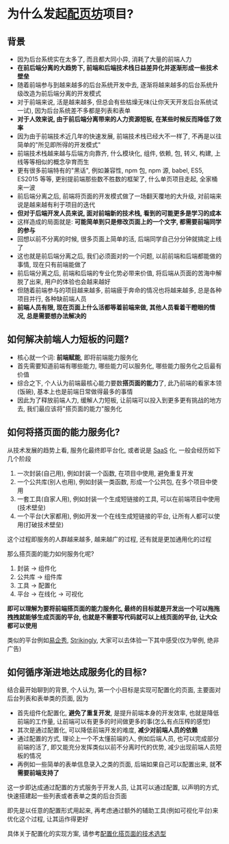 # 为什么发起[配页坊](https://github.com/ufologist/page-schema-player)项目?

## 背景

* 因为后台系统实在太多了, 而且都大同小异, 消耗了大量的前端人力
* **在前后端分离的大趋势下, 前端和后端技术栈日益差异化并逐渐形成一些技术壁垒**
* 随着前端参与到越来越多的后台系统开发中去, 逐渐将越来越多的后台系统升级改造为前后端分离的开发模式
* 对于前端来说, 活是越来越多, 但总会有些枯燥无味(让你天天开发后台系统试一试), 因为后台系统差不多都是列表和表单
* **对于人效来说, 由于前后端分离带来的人力资源短板, 在某些时候反而降低了效率**
* 因为由于前端技术近几年的快速发展, 前端技术栈已经大不一样了, 不再是以往简单的"所见即所得的开发模式"
* 前端技术栈越来越与后端方向靠齐, 什么模块化, 组件, 依赖, 包, 转义, 构建, 上线等等相似的概念孕育而生
* 更有很多前端特有的"黑话", 例如兼容性, npm 包, npm 源, babel, ES5, ES2015 等等, 更别提前端那些数不胜数的框架了, 什么单页项目走起, 全家桶来一波
* 前后端分离之后, 前端将页面的开发模式做了一场翻天覆地的大升级, 对前端来说是越来越有利于项目的迭代
* **但对于后端开发人员来说, 面对前端新的技术栈, 看到的可能更多是学习的成本**
* 这样造成的局面就是: **可能简单到只是修改页面上的一个文字, 都需要前端同学的参与**
* 回想以前不分离的时候, 很多页面上简单的活, 后端同学自己分分钟就搞定上线了
* 这也就是前后端分离之后, 我们必须面对的一个问题, 以前前端和后端都能做的事情, 现在只有前端能做了
* 前后端分离之后, 前端和后端的专业化势必带来价值, 将后端从页面的苦海中解脱了出来, 用户的体验也会越来越好
* 但随着前端参与的项目越来越多, 前端疲于奔命的情况也将越来越多, 总是各种项目并行, 各种缺前端人员
* **前端人员有限, 现在页面上什么活都等着前端来做, 其他人员看着干瞪眼的情况, 总是需要想办法解决的**

## 如何解决前端人力短板的问题?

* 核心就一个词: **前端赋能**, 即将前端能力服务化
* 首先需要知道前端有哪些能力, 哪些能力可以服务化, 哪些能力服务化之后最有价值
* 综合之下, 个人认为前端最核心能力要数**搭页面的能力**了, 此乃前端的看家本领(饭碗), 基本上也是前端日常做得最多的事情
* 因此为了释放前端人力, 缓解人力短板, 让前端可以投入到更多更有挑战的地方去, 我们最应该将"搭页面的能力"服务化

## 如何将搭页面的能力服务化?

从技术发展的趋势上看, 服务化最终即平台化, 或者说是 [SaaS](https://baike.baidu.com/item/SaaS) 化, 一般会经历如下几个阶段
1. 一次封装(自己用), 例如封装一个函数, 在项目中使用, 避免重复开发
2. 一个公共库(别人也用), 例如封装一类函数, 形成一个公共包, 在多个项目中使用
3. 一套工具(自家人用), 例如封装一个生成短链接的工具, 可以在前端项目中使用(技术壁垒)
4. 一个平台(大家都用), 例如开发一个在线生成短链接的平台, 让所有人都可以使用(打破技术壁垒)

这个过程即服务的人群越来越多, 越来越广的过程, 还有就是更加通用化的过程

那么搭页面的能力如何服务化呢?
1. 封装   -> 组件化
2. 公共库 -> 组件库
3. 工具   -> 配置化
4. 平台   -> 在线化 -> 可视化

**即可以理解为要将前端搭页面的能力服务化, 最终的目标就是开发出一个可以拖拖拽拽就能够生成页面的平台, 也就是不需要写代码就可以上线页面的平台, 让大众都可以使用**

类似的平台例如[易企秀](https://www.eqxiu.com/), [Strikingly](https://www.strikingly.com "本土化产品“上线了”"), 大家可以去体验一下其中感受(仅为举例, 绝非广告)

## 如何循序渐进地达成服务化的目标?

结合最开始聊到的背景, 个人认为, 第一个小目标是实现可配置化的页面, 主要面对后台列表和表单类的页面, 因为
* 首先组件化配置化, **避免了重复开发**, 是提升前端本身的开发效率, 也就是降低前端的工作量, 让前端可以有更多的时间做更多的事(怎么有点压榨的感觉)
* 其次是通过配置化, 可以降低前端开发的难度, **减少对前端人员的依赖**
* 通过配置的方式, 理论上一个不太懂前端的人, 例如后端人员, 也可以完成部分前端的活了, 即又能充分发挥类似以前不分离时代的优势, 减少出现前端人员短板的情况
* 再例如一些简单的表单信息录入之类的页面, 后端如果自己可以配置出来, 就**不需要前端支持了**

这一步即达成通过配置的方式服务于开发人员, 让其可以通过配置, 以声明的方式, 快速搭建起一些列表或者表单之类的后台页面

即先是以任意的配置形式用起来, 再考虑通过额外的辅助工具(例如可视化平台)来优化这个过程, 让其运作得更好

具体关于配置化的实现方案, 请参考[配置化搭页面的技术选型](https://github.com/ufologist/new-page/blob/master/lib.md#%E9%85%8D%E7%BD%AE%E5%8C%96%E6%90%AD%E9%A1%B5%E9%9D%A2)